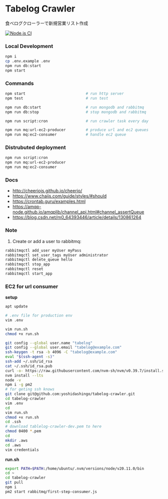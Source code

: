 # Tabelog Crawler

食べログクローラーで新規営業リスト作成

[![Node.js CI](https://github.com/yoshidashingo/tabelog-crawler/actions/workflows/node.js.yml/badge.svg)](https://github.com/yoshidashingo/tabelog-crawler/actions/workflows/node.js.yml)

### Local Development

```sh
npm i
cp .env.example .env
npm run db:start
npm start
```

### Commands

```sh
npm start                           # run http server
npm test                            # run test

npm run db:start                    # run mongodb and rabbitmq
npm run db:stop                     # stop mongodb and rabbitmq

npm run script:cron                 # run crawler task every day

npm run mq:url-ec2-producer         # produce url and ec2 queues
npm run mq:ec2-consumer             # handle ec2 queue
```

### Distrubuted deployment

```sh
npm run script:cron
npm run mq:url-ec2-producer
npm run mq:ec2-consumer

```

### Docs

-   http://cheeriojs.github.io/cheerio/
-   https://www.chaijs.com/guide/styles/#should
-   https://crontab.guru/examples.html
-   https://amqp-node.github.io/amqplib/channel_api.html#channel_assertQueue
-   https://blog.csdn.net/m0_64393446/article/details/130861264

### Note

1. Create or add a user to rabbitmq:

```sh
rabbitmqctl add_user myUser myPass
rabbitmqctl set_user_tags myUser administrator
rabbitmqctl delete_queue hello
rabbitmqctl stop_app
rabbitmqctl reset
rabbitmqctl start_app
```

### EC2 for url consumer

**setup**

```sh
apt update

# .env file for production env
vim .env

vim run.sh
chmod +x run.sh

git config --global user.name "tabelog"
git config --global user.email "tabelog@example.com"
ssh-keygen -t rsa -b 4096 -C "tabelog@example.com"
eval "$(ssh-agent -s)"
ssh-add ~/.ssh/id_rsa
cat ~/.ssh/id_rsa.pub
curl -o- https://raw.githubusercontent.com/nvm-sh/nvm/v0.39.7/install.sh | bash
nvm install --lts
node -v
npm i -g pm2
# for geting ssh knows
git clone git@github.com:yoshidashingo/tabelog-crawler.git
cd tabelog-crawler
vim .env
cd
vim run.sh
chmod +x run.sh
cd .ssh
# download tablelog-crawler-dev.pem to here
chmod 0400 *.pem
cd
mkdir .aws
cd .aws
vim credentials
```

**run.sh**

```sh
export PATH=$PATH:/home/ubuntu/.nvm/versions/node/v20.11.0/bin
cd ~
cd tabelog-crawler
git pull
npm i
pm2 start rabbitmq/first-step-consumer.js
```
